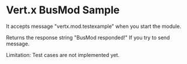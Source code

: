 # Vert.x BusMod Sample

It accepts message "vertx.mod.testexample" when you start the module. 

Returns the response string "BusMod responded!" If you try to send message.

Limitation:
 Test cases are not implemented yet.

